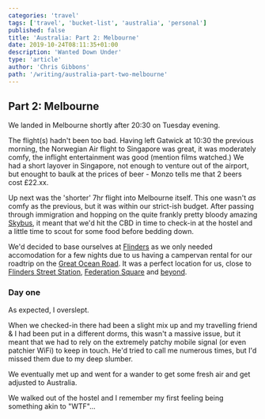```yaml
---
categories: 'travel'
tags: ['travel', 'bucket-list', 'australia', 'personal']
published: false
title: 'Australia: Part 2: Melbourne'
date: 2019-10-24T08:11:35+01:00
description: 'Wanted Down Under'
type: 'article'
author: 'Chris Gibbons'
path: '/writing/australia-part-two-melbourne'
---
```


## Part 2: Melbourne

We landed in Melbourne shortly after 20:30 on Tuesday evening.

The flight(s) hadn't been too bad. Having left Gatwick at 10:30 the previous morning, the Norwegian Air flight to Singapore was great, it was moderately comfy, the inflight entertainment was good (mention films watched.) We had a short layover in Singapore, not enough to venture out of the airport, but enought to baulk at the prices of beer - Monzo tells me that 2 beers cost £22.xx.

Up next was the 'shorter' 7hr flight into Melbourne itself. This one wasn't _as_ comfy as the previous, but it was within our strict-ish budget. After passing through immigration and hopping on the quite frankly pretty  bloody amazing [Skybus](https://www.skybus.com.au/), it meant that we'd hit the CBD in time to check-in at the hostel and a little time to scout for some food before bedding down.

We'd decided to base ourselves at [Flinders](http://flindersbackpackers.com.au/) as we only needed accomodation for a few nights due to us having a campervan rental for our roadtrip on the [Great Ocean Road](https://www.visitgreatoceanroad.org.au/). It was a perfect location for us, close to [Flinders Street Station](https://en.wikipedia.org/wiki/Flinders_Street_railway_station), [Federation Square](https://fedsquare.com/) and [beyond](https://en.wikipedia.org/wiki/Melbourne_City_Centre).

### Day one

As expected, I overslept.

When we checked-in there had been a slight mix up and my travelling friend & I had been put in a different dorms, this wasn't a massive issue, but it meant that we had to rely on the extremely patchy mobile signal (or even patchier WiFi) to keep in touch. He'd tried to call me numerous times, but I'd missed them due to my deep slumber.

We eventually met up and went for a wander to get some fresh air and get adjusted to Australia.

We walked out of the hostel and I remember my first feeling being something akin to "WTF"...
